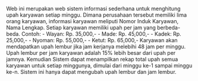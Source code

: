 Web ini merupakan web sistem informasi sederhana untuk menghitung upah karyawan setiap minggu.
Dimana perusahaan tersebut memiliki lima orang karyawan, informasi karyawan meliputi Nomor Induk Karyawan, Nama Lengkap.
Setiap karyawan memiliki upah per jam yang berbeda-beda.
	Contoh:
	- Wayan: Rp. 35,000,-
	- Made: Rp. 45,000,-
	- Kadek: Rp. 25,000,-
	- Nyoman: Rp. 55,000,-
	- Ketut: Rp. 65,000,-
 Karyawan akan mendapatkan upah lembur jika jam kerjanya melebihi 48 jam per minggu. Upah lembur per jam karyawan adalah 15% lebih besar dari upah per jamnya.
Kemudian Sistem dapat menampilkan rekap total upah semua karyawan untuk setiap minggunya, dimulai dari minggu ke-1 sampai minggu ke-n.
Sistem ini hanya dapat mengubah upah lembur dan jam lembur.
